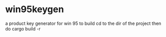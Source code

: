 # win95keygen
a product key generator for win 95
to build
cd to the dir of the project
then do
cargo build -r
